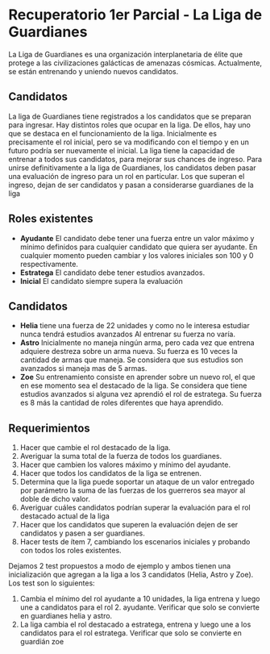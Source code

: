 # Recuperatorio 1er Parcial - La Liga de Guardianes

La Liga de Guardianes es una organización interplanetaria de élite que protege a las civilizaciones galácticas de amenazas cósmicas. Actualmente, se están entrenando y uniendo nuevos candidatos.

## Candidatos
La  liga de Guardianes tiene registrados a los candidatos que se preparan para ingresar. Hay distintos roles que ocupar en la liga. De ellos, hay uno que se destaca en el funcionamiento de la liga. Inicialmente es precisamente el rol inicial, pero se va modificando con el tiempo y en un futuro podría ser nuevamente el inicial.
La liga tiene la capacidad de entrenar a todos sus candidatos, para mejorar sus chances de ingreso.
Para unirse definitivamente a la liga de Guardianes, los candidatos deben pasar una evaluación de ingreso para un rol en particular. Los que superan el ingreso, dejan de ser candidatos y pasan a considerarse guardianes de la liga

## Roles existentes
- **Ayudante** El candidato debe tener una fuerza entre un valor máximo y mínimo definidos para cualquier candidato que quiera ser ayudante. En cualquier momento pueden cambiar y los valores iniciales son 100 y 0 respectivamente.
-  **Estratega** El candidato debe tener estudios avanzados.
-  **Inicial** El candidato siempre supera la evaluación

## Candidatos
- **Helia** tiene una fuerza de 22 unidades y como no le interesa estudiar nunca tendrá estudios avanzados Al entrenar su fuerza no varía. 
- **Astro** Inicialmente no maneja ningún arma, pero cada vez que entrena adquiere destreza sobre un arma nueva. Su fuerza es 10 veces la cantidad de armas que maneja. Se considera que sus estudios son avanzados si maneja mas de 5 armas. 
- **Zoe** Su entrenamiento consiste en aprender sobre un nuevo rol, el que en ese momento sea el destacado de   la liga. Se considera que tiene estudios avanzados si alguna vez aprendió el rol de estratega. Su fuerza es 8 más la cantidad de roles diferentes que haya aprendido. 

## Requerimientos
1. Hacer que cambie el rol destacado de la liga.
2. Averiguar la suma total de la fuerza de todos los guardianes.
3. Hacer que cambien los valores máximo y mínimo del ayudante.
4. Hacer que todos los candidatos de la liga se entrenen.
5. Determina que la liga puede soportar un ataque de un valor entregado por parámetro la suma de las fuerzas de los guerreros sea mayor al doble de dicho valor. 
6. Averiguar cuáles candidatos podrían superar la evaluación para el rol destacado actual de la liga
7. Hacer que los candidatos que superen la evaluación dejen de ser candidatos y pasen a ser guardianes.
8. Hacer tests de ítem 7, cambiando los escenarios iniciales y probando con todos los roles existentes. 

Dejamos 2 test propuestos a modo de ejemplo y ambos tienen una inicialización que agregan a la liga a los 3 candidatos (Helia, Astro y Zoe).  Los test son lo siguientes:
1. Cambia el mínimo del rol ayudante a 10 unidades, la liga entrena  y luego une a candidatos para el rol 2. ayudante. Verificar que solo se convierte en guardianes helia y astro.
2. La liga cambia el rol destacado a estratega, entrena y luego une a los candidatos para el rol estratega. Verificar que solo se convierte en guardián zoe



